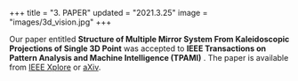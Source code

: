 +++
title = "3. PAPER"
updated = "2021.3.25"
image = "images/3d_vision.jpg"
+++

Our paper entitled **Structure of Multiple Mirror System From Kaleidoscopic Projections of Single 3D Point** was accepted to **IEEE Transactions on Pattern Analysis and Machine Intelligence (TPAMI)** . The paper is available from [IEEE Xplore](https://ieeexplore.ieee.org/document/9393612) or [aXiv](https://arxiv.org/abs/2103.15501).
